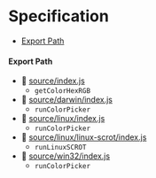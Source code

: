 # Specification

* [Export Path](#export-path)

#### Export Path
+ 📄 [source/index.js](source/index.js)
  - `getColorHexRGB`
+ 📄 [source/darwin/index.js](source/darwin/index.js)
  - `runColorPicker`
+ 📄 [source/linux/index.js](source/linux/index.js)
  - `runColorPicker`
+ 📄 [source/linux/linux-scrot/index.js](source/linux/linux-scrot/index.js)
  - `runLinuxSCROT`
+ 📄 [source/win32/index.js](source/win32/index.js)
  - `runColorPicker`